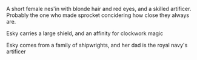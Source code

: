 A short female nes'in with blonde hair and red eyes, and a skilled artificer. Probably the one who made sprocket concidering how close they always are.

Esky carries a large shield, and an affinity for clockwork magic
 
    
  

Esky comes from a family of shipwrights, and her dad is the royal navy's artificer                   